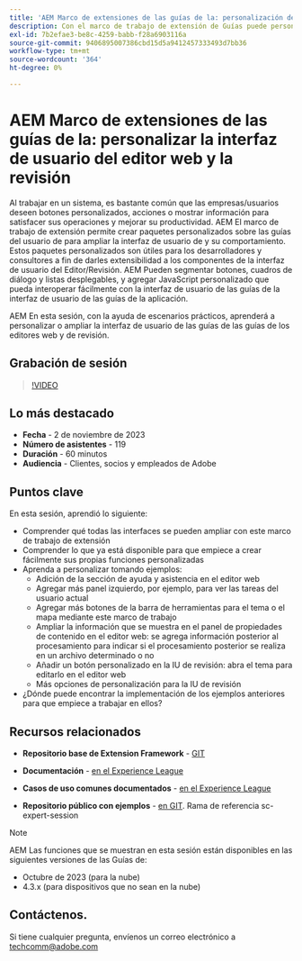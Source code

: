 ```yaml
---
title: 'AEM Marco de extensiones de las guías de la: personalización de la interfaz de usuario del editor web y revisión'
description: Con el marco de trabajo de extensión de Guías puede personalizar las secciones deseadas de la interfaz de usuario de revisión o el editor web mediante JSON, CSS y JavaScript fáciles de actualizar.
exl-id: 7b2efae3-be8c-4259-babb-f28a6903116a
source-git-commit: 9406895007386cbd15d5a9412457333493d7bb36
workflow-type: tm+mt
source-wordcount: '364'
ht-degree: 0%

---
```


# AEM Marco de extensiones de las guías de la: personalizar la interfaz de usuario del editor web y la revisión

Al trabajar en un sistema, es bastante común que las empresas/usuarios deseen botones personalizados, acciones o mostrar información para satisfacer sus operaciones y mejorar su productividad. AEM El marco de trabajo de extensión permite crear paquetes personalizados sobre las guías del usuario de para ampliar la interfaz de usuario de y su comportamiento. Estos paquetes personalizados son útiles para los desarrolladores y consultores a fin de darles extensibilidad a los componentes de la interfaz de usuario del Editor/Revisión. AEM Pueden segmentar botones, cuadros de diálogo y listas desplegables, y agregar JavaScript personalizado que pueda interoperar fácilmente con la interfaz de usuario de las guías de la interfaz de usuario de las guías de la aplicación.

AEM En esta sesión, con la ayuda de escenarios prácticos, aprenderá a personalizar o ampliar la interfaz de usuario de las guías de las guías de los editores web y de revisión.

## Grabación de sesión

>[!VIDEO](https://video.tv.adobe.com/v/3425476/review-ui-customization-guides-extension-framework-web-editor)

## Lo más destacado

- **Fecha** - 2 de noviembre de 2023
- **Número de asistentes** - 119
- **Duración** - 60 minutos
- **Audiencia** - Clientes, socios y empleados de Adobe

## Puntos clave

En esta sesión, aprendió lo siguiente:
- Comprender qué todas las interfaces se pueden ampliar con este marco de trabajo de extensión
- Comprender lo que ya está disponible para que empiece a crear fácilmente sus propias funciones personalizadas
- Aprenda a personalizar tomando ejemplos:
   - Adición de la sección de ayuda y asistencia en el editor web
   - Agregar más panel izquierdo, por ejemplo, para ver las tareas del usuario actual
   - Agregar más botones de la barra de herramientas para el tema o el mapa mediante este marco de trabajo
   - Ampliar la información que se muestra en el panel de propiedades de contenido en el editor web: se agrega información posterior al procesamiento para indicar si el procesamiento posterior se realiza en un archivo determinado o no
   - Añadir un botón personalizado en la IU de revisión: abra el tema para editarlo en el editor web
   - Más opciones de personalización para la IU de revisión
- ¿Dónde puede encontrar la implementación de los ejemplos anteriores para que empiece a trabajar en ellos?


## Recursos relacionados

- **Repositorio base de Extension Framework** - [GIT](https://github.com/adobe/guides-extension/tree/main)

- **Documentación** - [en el Experience League](https://guides-extension.vercel.app/docs/aem_guides_framework/basic_customisation)

- **Casos de uso comunes documentados** - [en el Experience League](https://guides-extension.vercel.app/docs/aem_guides_framework/basic_customisation)

- **Repositorio público con ejemplos** - [en GIT](https://github.com/adobe/guides-extension/tree/sc-expert-session). Rama de referencia sc-expert-session


>[!NOTE]
>
> AEM Las funciones que se muestran en esta sesión están disponibles en las siguientes versiones de las Guías de:
> - Octubre de 2023 (para la nube)
> - 4.3.x (para dispositivos que no sean en la nube)



## Contáctenos.

Si tiene cualquier pregunta, envíenos un correo electrónico a <techcomm@adobe.com>
